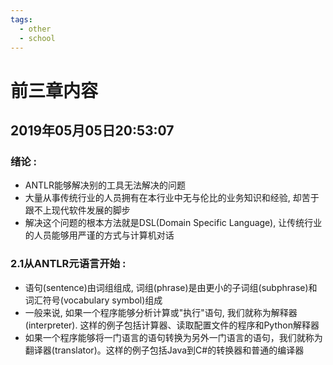 ```yaml
---
tags: 
  - other
  - school
---
```




# 前三章内容

## 2019年05月05日20:53:07

### 绪论 : 

- ANTLR能够解决别的工具无法解决的问题
- 大量从事传统行业的人员拥有在本行业中无与伦比的业务知识和经验, 却苦于跟不上现代软件发展的脚步
- 解决这个问题的根本方法就是DSL(Domain Specific Language), 让传统行业的人员能够用严谨的方式与计算机对话

### 2.1从ANTLR元语言开始 :

- 语句(sentence)由词组组成, 词组(phrase)是由更小的子词组(subphrase)和词汇符号(vocabulary symbol)组成
- 一般来说, 如果一个程序能够分析计算或"执行"语句, 我们就称为解释器(interpreter). 这样的例子包括计算器、读取配置文件的程序和Python解释器
- 如果一个程序能够将一门语言的语句转换为另外一门语言的语句，我们就称为翻译器(translator)。这样的例子包括Java到C#的转换器和普通的编译器